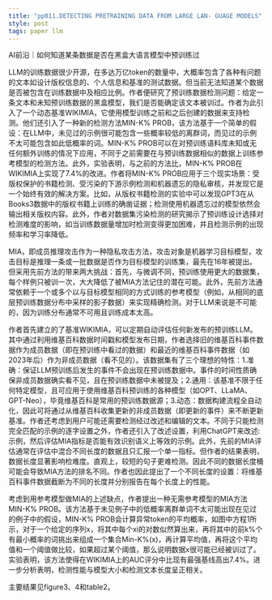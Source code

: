 ```yaml
---
title: "pp011.DETECTING PRETRAINING DATA FROM LARGE LAN- GUAGE MODELS"
style: post
tags: paper llm 
---
```


AI前沿｜如何知道某条数据是否在黑盒大语言模型中预训练过


LLM的训练数据很少开源，在多达万亿token的数量中，大概率包含了各种有问题的文本如设计版权信息的、个人信息和基准的测试数据。但当前无法知道某个数据是否被包含在训练数据中及相应比例。作者便研究了预训练数据检测问题：给定一条文本和未知预训练数据的黑盒模型，我们是否能确定该文本被训过。作者为此引入了一个动态基准WIKIMIA，它使用模型训练之前和之后创建的数据来支持检测。他们还引入了一种新的检测方法MIN-K% PROB，该方法基于一个简单的假设：在LLM中，未见过的示例很可能包含一些概率较低的离群词，而见过的示例不太可能包含如此低概率的词。MIN-K% PROB可以在对预训练语料库未知或无任何额外训练的情况下应用，不同于之前需要在与预训练数据相似的数据上训练参考模型的检测方法。此外，实验表明，与之前的方法比，MIN-K% PROB在WIKIMIA上实现了7.4%的改进。作者将MIN-K% PROB应用于三个现实场景：受版权保护的书籍检测、受污染的下游示例检测和机器遗忘的隐私审核，并发现它是一个始终有效的解决方案。比如，从版权书籍检测的实验中可以发现GPT3在从Books3数据中的版权书籍上训练的确凿证据；检测使用机器遗忘过的模型依然会输出相关版权内容。此外，作者对数据集污染检测的研究揭示了预训练设计选择对检测难度的影响，如当训练数据量增加时检测变得更加困难，并且检测示例的出现频率和学习率降低。


MIA，即成员推理攻击作为一种隐私攻击方法，攻击对象是机器学习目标模型，攻击目标是推理一条或一批数据是否作为目标模型的训练集，最先在16年被提出。但采用先前方法的带来两大挑战：首先，与微调不同，预训练使用更大的数据集，每个样例只被训一次，大大降低了被MIA方法记住的潜在可能。此外，先前方法通常依赖于一个或多个以与目标模型相同的方式训练的参考模型（例如，从相同的底层预训练数据分布中采样的影子数据）来实现精确检测。对于LLM来说是不可能的，因为训练分布通常不可用且训练成本太高。


作者首先建立的了基准WIKIMIA，可以定期自动评估任何新发布的预训练LLM。其中通过利用维基百科数据时间戳和模型发布日期，作者选择旧的维基百科事件数据作为成员数据（即在预训练中看过的数据）和最近的维基百科事件数据（如2023年后）作为非成员数据（看不见的）。该数据集有了三个理想的特性：1.准确：保证LLM预训练后发生的事件不会出现在预训练数据中。事件的时间性质确保非成员数据确实看不见，且在预训练数据中未被提及；2.通用：该基准不限于任何特定模型，且可应用于使用维基百科预训练的各种模型（如OPT、LLaMA、GPT-Neo），毕竟维基百科是常用的预训练数据源；3.动态：数据构建流程全自动化，因此可将通过从维基百科收集更新的非成员数据（即更新的事件）来不断更新基准。作者还考虑到用户可能还需要检测经过改述和编辑的文本。不同于只能检测完全匹配的示例的逐字设置之外，作者还引入了改述设置，利用ChatGPT来改述:示例，然后评估MIA指标是否能有效识别语义上等效的示例。此外，先前的MIA评估通常在评估中混合不同长度的数据且只汇报一个单一指标。但作者的结果表明，数据长度显著影响检难度。直观上，较短的句子更难检测。因此不同的数据长度桶可能会导致MIA方法的排名不同。作者也因此提出了一个不同长度的设置：将维基百科事件数据截断为不同的长度并分别报告在每个长度上的性能。


考虑到用参考模型做MIA的上述缺点，作者提出一种无需参考模型的MIA方法MIN-K% PROB。该方法基于未见例子中的低概率离群单词不太可能出现在见过的例子中的假设，MIN-K% PROB会计算异常token的平均概率，如图中方程1所示，对于一个给定的序列x，将其中每个xi的对数似然算出来，再将其中的前k%个有最小概率的词挑出来组成一个集合Min-K%(x)，再计算平均值，再将这个平均值和一个阈值做比较，如果超过某个阈值，那么说明数据x很可能已经被训过了。实验表明，该方法使得在WIKIMIA上的AUC评分中比现有最强基线高出7.4%。进一步分析表明，检测性能与模型大小和检测文本长度呈正相关。

主要结果见figure3、4和table2。
